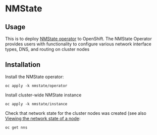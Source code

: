 # NMState

## Usage

This is to deploy [NMState operator](https://docs.openshift.com/container-platform/4.9/networking/k8s_nmstate/k8s-nmstate-about-the-k8s-nmstate-operator.html) to OpenShift. The NMState Operator provides users with functionality to configure various network interface types, DNS, and routing on cluster nodes

## Installation

Install the NMState operator:

```
oc apply -k nmstate/operator
```

Install cluster-wide NMState instance

```
oc apply -k nmstate/instance
```

Check that network state for the cluster nodes was created (see also [Viewing the network state of a node](https://docs.openshift.com/container-platform/4.9/networking/k8s_nmstate/k8s-nmstate-observing-node-network-state.html):

```
oc get nns
```
